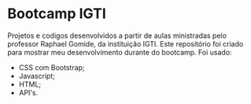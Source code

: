 # Bootcamp IGTI
Projetos e codigos desenvolvidos a partir de aulas ministradas pelo professor Raphael Gomide, da instituição IGTI. Este repositório foi criado para mostrar meu desenvolvimento durante do bootcamp. Foi usado:

- CSS com Bootstrap;
- Javascript;
- HTML;
- API's.
